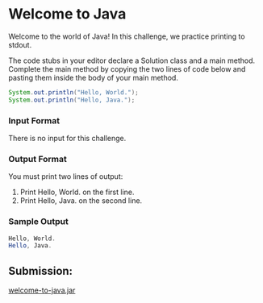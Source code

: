 
# Welcome to Java

Welcome to the world of Java! In this challenge, we practice printing to stdout.

The code stubs in your editor declare a Solution class and a main method. Complete the main method by copying the two lines of code below and pasting them inside the body of your main method.

~~~java
System.out.println("Hello, World.");
System.out.println("Hello, Java.");
~~~

### Input Format

There is no input for this challenge.

### Output Format

You must print two lines of output:

1. Print Hello, World. on the first line.
2. Print Hello, Java. on the second line.

### Sample Output

~~~java
Hello, World.
Hello, Java.
~~~


## Submission:

[welcome-to-java.jar](https://github.com/danipishinin/HackerRank/blob/main/java/welcome-to-java.jar)
